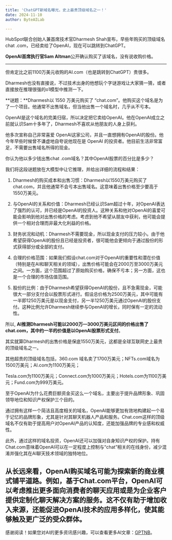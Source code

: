 ```yaml
---
title: 'ChatGPT新域名曝光，史上最贵顶级域名之一！'
date: 2024-11-10
author: ByteAILab

---
```


HubSpot联合创始人兼首席技术官Dharmesh Shah宣布，早些年购买的顶级域名chat .com，已经卖给了OpenAI，现在可以跳转到ChatGPT。

**OpenAI首席执行官Sam Altman**公开确认购买了该域名，没有说收购价格。

---
但肯定比之前1100万美元收购的AI.com（也是跳转到ChatGPT）贵很多。

Dharmesh也没有直接说，不过技术出身的他想玩个字谜游戏让大家猜一猜，或者直接放在推理很强的o1模型中推测一下。

**谜题：**Dharmesh以 1550 万美元购买了 “chat.com”。他购买这个域名是为了一个项目。他通常不出售域名，但当他出售一个域名时，几乎从不亏本。

OpenAI是这个域名的完美归宿，所以决定把它卖给OpenAI。他在OpenAI成立之前就认识Sam十多年了，Dharmesh不喜欢从他朋友的人身上获利。

他多次宣称自己非常喜爱 OpenAI这家公司，并且一直想拥有OpenAI的股份。他今年早些时候曾不谦虚地自夸说他现在是 OpenAI 的投资者。他目前生活非常富足，不需要出售域名所得的现金。

你认为他以多少钱出售chat .com域名？其中OpenAI股票的百分比是多少？

我们将这段谜题放在大模型中让它推理，并给出详细的流程和结果：

1. Dharmesh的购买成本和出售习惯：Dharmesh以1550万美元购买了chat.com，并且他通常不会亏本出售域名。这意味着出售价格至少要高于1550万美元。

2. 与OpenAI的关系和价值：Dharmesh已经认识Sam超过十年，对OpenAI表达了强烈的认可，并已经是OpenAI的投资人。这种关系和他对OpenAI的喜爱可能会影响到他对出售价格的考虑。考虑到他不希望从朋友中获利，他可能会提供一个相对合理而非最大化利益的价格。

3. 财务状况和动机：Dharmesh不需要现金，所以现金支付的压力较小。由于他希望获得OpenAI的股份且已经是投资者，很可能他会更倾向于通过股份的形式获得部分或全部的支付。

4. 合理的价格范围：如果我们假设chat.com对于OpenAI的重要性和潜在价值（特别是在AI和聊天相关的领域），出售价格可能会在2000万至3000万美元之间。一方面，这个范围超过了原始购买价格，确保不亏本；另一方面，这也是一个合理的市场估值范围。

5. 股份的比例：由于Dharmesh希望获得OpenAI的股份，且不急需现金，可能很大一部分支付会以股票形式进行。假设总价格为2500万美元，其中可能有一半即1250万美元是以现金支付，另一半1250万美元通过OpenAI的股份支付。这种比例允许Dharmesh继续参与OpenAI的增长，同时保有一定的流动性。

所以, **AI推测Dharmesh可能以2000万—3000万美元区间的价格出售了chat.com，其中约一半的价值是以OpenAI股票形式支付**。

其实就算Dharmesh的出售价格是保底1550万美元，这都是全球互联网史上最贵的顶级域名之一。

其他超贵的顶级域名包括，360.com 域名卖了1700万美元；NFTs.com域名为1500万美元；AI.com为1100万美元；

Tesla.com为1100万美元；Connect.com为1000万美元；Hotels.com为1100万美元；Fund.com为999万美元。

至于OpenAI为什么花费巨额资金买这么一个域名，主要出于提升品牌形象、巩固领导地位和知识产权保护三个目的。

通过拥有这样一个简洁且高度相关的域名，OpenAI能够更加有效地构建起一个易于记忆的品牌形象，尤其是针对其聊天机器人产品和服务。Chat.com这样的顶级域名不仅有助于提高用户对OpenAI产品的认知度，还能加强品牌的专业感和权威性。

此外，通过这样的域名投资，OpenAI还可以加强对自身知识产权的保护。持有Chat.com意味着OpenAI可以在一定程度上控制与“chat”相关的在线身份，减少混淆并强化其在AI聊天技术领域的独特地位。

从长远来看，OpenAI购买域名可能为探索新的商业模式铺平道路。例如，基于Chat.com平台，OpenAI可以考虑推出更多面向消费者的聊天应用或是为企业客户提供定制化聊天解决方案的服务。这不仅有助于增加收入来源，还能促进OpenAI技术的应用多样化，使其能够触及更广泛的受众群体。
---
感谢阅读！如果您对AI的更多资讯感兴趣，可以查看更多AI文章：[GPTNB](https://gptnb.com)。